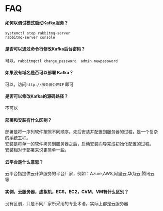 # FAQ

#### 如何以调试模式启动Kafka服务？

```
systemctl stop rabbitmq-server
rabbitmq-server console
```

#### 是否可以通过命令行修改Kafka后台密码？

可以，`rabbitmqctl change_password  admin newpassword`

#### 如果没有域名是否可以部署 Kafka？

可以，访问`http://服务器公网IP` 即可

#### 是否可以修改Kafka的源码路径？

不可以

#### 部署和安装有什么区别？

部署是将一序列软件按照不同顺序，先后安装并配置到服务器的过程，是一个复杂的系统工程。  
安装是将单一的软件拷贝到服务器之后，启动安装向导完成初始化配置的过程。  
安装相对于部署来说更简单一些。 

#### 云平台是什么意思？

云平台指提供云计算服务的平台厂家，例如：Azure,AWS,阿里云,华为云,腾讯云等

#### 实例，云服务器，虚拟机，ECS，EC2，CVM，VM有什么区别？

没有区别，只是不同厂家所采用的专业术语，实际上都是云服务器